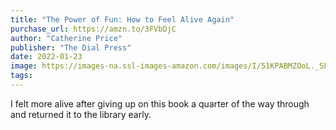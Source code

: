 ```yaml
---
title: "The Power of Fun: How to Feel Alive Again"
purchase_url: https://amzn.to/3FVbDjC
author: "Catherine Price"
publisher: "The Dial Press"
date: 2022-01-23
image: https://images-na.ssl-images-amazon.com/images/I/51KPABMZOoL._SL75_.jpg
tags:
---
```


I felt more alive after giving up on this book a quarter of the way through and
returned it to the library early.
